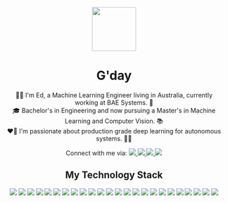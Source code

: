 <p align="center">
  <img src="https://www.flaticon.com/svg/static/icons/svg/3802/3802110.svg" width="100px" style="vertical-align:bottom">
</p>

<h1 align="center">
  G'day
</h1>

<p align="center">
👨‍🚀 I'm Ed, a Machine Learning Engineer living in Australia, currently working at BAE Systems. 🚀 <br> 🎓 Bachelor's in Engineering and now pursuing a Master's in Machine Learning and Computer Vision. 📚 <br> ❤️‍🔥 I'm passionate about production grade deep learning for autonomous systems. 🤖🦾
  <p align="center">
    Connect with me via:
    <a href="https://www.linkedin.com/in/ed-muthiah/">
      <img src="https://img.shields.io/badge/-Linkedin-0077B5?style=flat-square&logo=linkedin&logoColor=white"/>
    </a>
    <a href="https://discordapp.com/users/778083475790102548/">
      <img src="https://img.shields.io/badge/-Discord-7289DA?style=flat-square&logo=discord&logoColor=white"/>
    </a>
    <a href="http://%22mailto:ed.muthiah@gmail.com/?subject%20=%20G%27day%20Ed!&body%20=%20How%27re%20you%20going?%22">
      <img src="https://img.shields.io/badge/-Gmail-D14836?style=flat-square&logo=gmail&logoColor=white"/>
    </a>
    <a href="https://github.com/ed-muthiah">
      <img src="https://img.shields.io/badge/-GitHub-181717?style=flat-square&logo=github&logoColor=white"/>
    </a>
  </p>
</p>

<h2 align="center">
  My Technology Stack
</h2>

<p align="center">
  <img src="https://img.shields.io/badge/-Visual%20Studio-5C2D91?style=flat-square&logo=visual-studio&logoColor=white"/>  
  <img src="https://img.shields.io/badge/-Keras-D00000?style=flat-square&logo=Keras&logoColor=white"/>
  <img src="https://img.shields.io/badge/-Git-F05032?style=flat-square&logo=git&logoColor=white"/>
  <img src="https://img.shields.io/badge/-PyTorch-EE4C2C?style=flat-square&logo=pytorch&logoColor=white"/>
  <img src="https://img.shields.io/badge/-TensorFlow-FF6F00?style=flat-square&logo=tensorflow&logoColor=white"/>
  <img src="https://img.shields.io/badge/-Jupyter-F37626?style=flat-square&logo=jupyter&logoColor=white"/>
  <img src="https://img.shields.io/badge/-Blender-F5792A?style=flat-square&logo=blender&logoColor=white"/>
  <img src="https://img.shields.io/badge/-Scikit%20Learn-F7931E?style=flat-square&logo=scikit-learn&logoColor=white"/>
  <img src="https://img.shields.io/badge/-CUDA-76B900?style=flat-square&logo=nvidia&logoColor=white"/>
  <img src="https://img.shields.io/badge/-Bash-4EAA25?style=flat-square&logo=gnu-bash&logoColor=white"/>
  <img src="https://img.shields.io/badge/-Anaconda-44A833?style=flat-square&logo=anaconda&logoColor=white"/>
  <img src="https://img.shields.io/badge/-Qt-41CD52?style=flat-square&logo=qt&logoColor=white"/>  
  <img src="https://img.shields.io/badge/-Docker-2496ED?style=flat-square&logo=docker&logoColor=white"/>
  <img src="https://img.shields.io/badge/-Microsoft%20Azure-0089D6?style=flat-square&logo=microsoft-azure&logoColor=white"/>
  <img src="https://img.shields.io/badge/-MySQL-4479A1?style=flat-square&logo=mysql&logoColor=white"/>
  <img src="https://img.shields.io/badge/-Python-3776AB?style=flat-square&logo=python&logoColor=white"/>
  <img src="https://img.shields.io/badge/-MATLAB-0076A8?style=flat-square&logo=mathworks&logoColor=white"/>
  <img src="https://img.shields.io/badge/-Google_Cloud_Platform-1a73e8?style=flat-square&logo=google-cloud&logoColor=white"/>
  <img src="https://img.shields.io/badge/-Kubernetes-326CE5?style=flat-square&logo=kubernetes&logoColor=white"/>
  <img src="https://img.shields.io/badge/-C%2B%2B-00599C?style=flat-square&logo=C%2B%2B&logoColor=white"/>
  <img src="https://img.shields.io/badge/-Unreal%20Engine-313131?style=flat-square&logo=unreal-engine&logoColor=white"/>
  <img src="https://img.shields.io/badge/-Amazon%20AWS-232F3E?style=flat-square&logo=amazon-aws&logoColor=white"/>
  <img src="https://img.shields.io/badge/-Numpy-013243?style=flat-square&logo=numpy&logoColor=white"/>
  <img src="https://img.shields.io/badge/-Pandas-150458?style=flat-square&logo=pandas&logoColor=white"/>
</p>
